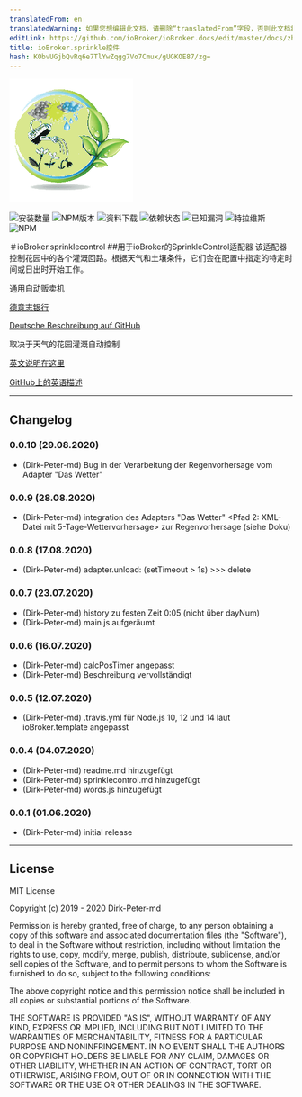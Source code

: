 ```yaml
---
translatedFrom: en
translatedWarning: 如果您想编辑此文档，请删除“translatedFrom”字段，否则此文档将再次自动翻译
editLink: https://github.com/ioBroker/ioBroker.docs/edit/master/docs/zh-cn/adapterref/iobroker.sprinklecontrol/README.md
title: ioBroker.sprinkle控件
hash: KObvUGjbQvRq6e7TlYwZqgg7Vo7Cmux/gUGKOE87/zg=
---
```

![商标](../../../en/adapterref/iobroker.sprinklecontrol/admin/sprinklecontrol.png)

![安装数量](http://iobroker.live/badges/sprinklecontrol-stable.svg)
![NPM版本](http://img.shields.io/npm/v/iobroker.sprinklecontrol.svg)
![资料下载](https://img.shields.io/npm/dm/iobroker.sprinklecontrol.svg)
![依赖状态](https://img.shields.io/david/Dirk-Peter-md/iobroker.sprinklecontrol.svg)
![已知漏洞](https://snyk.io/test/github/Dirk-Peter-md/ioBroker.sprinklecontrol/badge.svg)
![特拉维斯](http://img.shields.io/travis/Dirk-Peter-md/ioBroker.sprinklecontrol/master.svg)
![NPM](https://nodei.co/npm/iobroker.sprinklecontrol.png?downloads=true)

＃ioBroker.sprinklecontrol
##用于ioBroker的SprinkleControl适配器
该适配器控制花园中的各个灌溉回路。根据天气和土壤条件，它们会在配置中指定的特定时间或日出时开始工作。

通用自动贩卖机

[德意志银行](docs/de/sprinklecontrol.md)

[Deutsche Beschreibung auf GitHub](https://github.com/Dirk-Peter-md/ioBroker.sprinklecontrol/blob/master/docs/de/sprinklecontrol.md)

取决于天气的花园灌溉自动控制

[英文说明在这里](docs/en/sprinklecontrol.md)

[GitHub上的英语描述](https://github.com/Dirk-Peter-md/ioBroker.sprinklecontrol/blob/master/docs/en/sprinklecontrol.md)

*************************************************************************************************************************************

## Changelog

### 0.0.10 (29.08.2020)
* (Dirk-Peter-md) Bug in der Verarbeitung der Regenvorhersage vom Adapter "Das Wetter"

### 0.0.9 (28.08.2020)
* (Dirk-Peter-md) integration des Adapters "Das Wetter" <Pfad 2: XML-Datei mit 5-Tage-Wettervorhersage> zur Regenvorhersage (siehe Doku)

### 0.0.8 (17.08.2020)
* (Dirk-Peter-md) adapter.unload: (setTimeout > 1s) >>> delete

### 0.0.7 (23.07.2020)
* (Dirk-Peter-md) history zu festen Zeit 0:05 (nicht über dayNum)
* (Dirk-Peter-md) main.js aufgeräumt

### 0.0.6 (16.07.2020)
* (Dirk-Peter-md) calcPosTimer angepasst
* (Dirk-Peter-md) Beschreibung vervollständigt

### 0.0.5 (12.07.2020)
* (Dirk-Peter-md) .travis.yml für Node.js 10, 12 und 14 laut ioBroker.template angepasst

### 0.0.4 (04.07.2020)
* (Dirk-Peter-md) readme.md hinzugefügt
* (Dirk-Peter-md) sprinklecontrol.md hinzugefügt
* (Dirk-Peter-md) words.js hinzugefügt

### 0.0.1 (01.06.2020)
* (Dirk-Peter-md) initial release


*************************************************************************************************************************************

## License
MIT License

Copyright (c) 2019 - 2020 Dirk-Peter-md

Permission is hereby granted, free of charge, to any person obtaining a copy
of this software and associated documentation files (the "Software"), to deal
in the Software without restriction, including without limitation the rights
to use, copy, modify, merge, publish, distribute, sublicense, and/or sell
copies of the Software, and to permit persons to whom the Software is
furnished to do so, subject to the following conditions:

The above copyright notice and this permission notice shall be included in all
copies or substantial portions of the Software.

THE SOFTWARE IS PROVIDED "AS IS", WITHOUT WARRANTY OF ANY KIND, EXPRESS OR
IMPLIED, INCLUDING BUT NOT LIMITED TO THE WARRANTIES OF MERCHANTABILITY,
FITNESS FOR A PARTICULAR PURPOSE AND NONINFRINGEMENT. IN NO EVENT SHALL THE
AUTHORS OR COPYRIGHT HOLDERS BE LIABLE FOR ANY CLAIM, DAMAGES OR OTHER
LIABILITY, WHETHER IN AN ACTION OF CONTRACT, TORT OR OTHERWISE, ARISING FROM,
OUT OF OR IN CONNECTION WITH THE SOFTWARE OR THE USE OR OTHER DEALINGS IN THE
SOFTWARE.